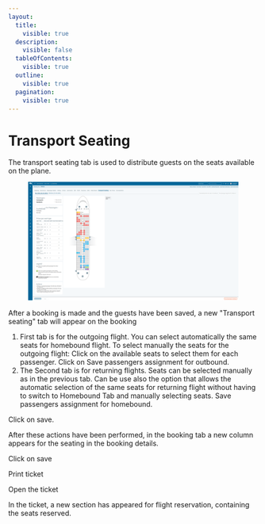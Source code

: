 ```yaml
---
layout:
  title:
    visible: true
  description:
    visible: false
  tableOfContents:
    visible: true
  outline:
    visible: true
  pagination:
    visible: true
---
```


# Transport Seating

The transport seating tab is used to distribute guests on the seats available on the plane.&#x20;

<figure><img src="../../.gitbook/assets/image (2) (1).png" alt=""><figcaption></figcaption></figure>

After a booking is made and the guests have been saved, a new "Transport seating" tab will appear on the booking&#x20;

1. First tab is for the outgoing flight. You can select automatically the same seats for homebound flight. To select manually the seats for the outgoing flight: Click on the available seats to select them for each passenger. Click on Save passengers assignment for outbound.&#x20;
2. The Second tab is for returning flights. Seats can be selected manually as in the previous tab. Can be use also the option that allows the automatic selection of the same seats for returning flight without having to switch to Homebound Tab and manually selecting seats. Save passengers assignment for homebound.&#x20;

Click on save.&#x20;

After these actions have been performed, in the booking tab a new column appears for the seating in the booking details.&#x20;

Click on save&#x20;

Print ticket&#x20;

Open the ticket&#x20;

In the ticket, a new section has appeared for flight reservation, containing the seats reserved.

